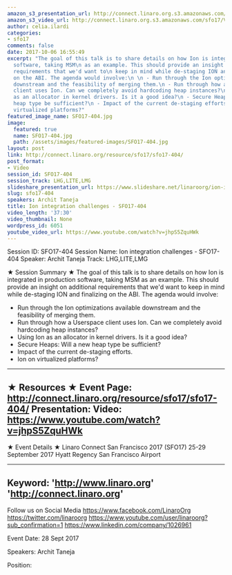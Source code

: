 ```yaml
---
amazon_s3_presentation_url: http://connect.linaro.org.s3.amazonaws.com/sfo17/Presentations/SFO17-404-ion_slides_final.pdf
amazon_s3_video_url: http://connect.linaro.org.s3.amazonaws.com/sfo17/Videos/SFO17-404%20-%20Ion%20integration%20challenges.mp4
author: celia.ilardi
categories:
- sfo17
comments: false
date: 2017-10-06 16:55:49
excerpt: "The goal of this talk is to share details on how Ion is integrated in production
  software, taking MSM\n as an example. This should provide an insight on additional
  requirements that we'd want to\n keep in mind while de-staging ION and finalizing
  on the ABI. The agenda would involve:\n \n - Run through the Ion optimizations available
  downstream and the feasibility of merging them.\n - Run through how a Userspace
  client uses Ion. Can we completely avoid hardcoding heap instances?\n - Using Ion
  as an allocator in kernel drivers. Is it a good idea?\n - Secure Heaps: Will a new
  heap type be sufficient?\n - Impact of the current de-staging efforts.\n - Ion on
  virtualized platforms?"
featured_image_name: SFO17-404.jpg
image:
  featured: true
  name: SFO17-404.jpg
  path: /assets/images/featured-images/SFO17-404.jpg
layout: post
link: http://connect.linaro.org/resource/sfo17/sfo17-404/
post_format:
- Video
session_id: SFO17-404
session_track: LHG,LITE,LMG
slideshare_presentation_url: https://www.slideshare.net/linaroorg/ion-integration-challenges-sfo17404
slug: sfo17-404
speakers: Archit Taneja
title: Ion integration challenges - SFO17-404
video_length: '37:30'
video_thumbnail: None
wordpress_id: 6051
youtube_video_url: https://www.youtube.com/watch?v=jhpS5ZquHWk
---
```


Session ID: SFO17-404
Session Name: Ion integration challenges - SFO17-404
Speaker: Archit Taneja
Track: LHG,LITE,LMG

★ Session Summary ★
The goal of this talk is to share details on how Ion is integrated in production software, taking MSM
as an example. This should provide an insight on additional requirements that we'd want to
keep in mind while de-staging ION and finalizing on the ABI. The agenda would involve:

- Run through the Ion optimizations available downstream and the feasibility of merging them.
- Run through how a Userspace client uses Ion. Can we completely avoid hardcoding heap instances?
- Using Ion as an allocator in kernel drivers. Is it a good idea?
- Secure Heaps: Will a new heap type be sufficient?
- Impact of the current de-staging efforts.
- Ion on virtualized platforms?
---------------------------------------------------
★ Resources ★
Event Page: http://connect.linaro.org/resource/sfo17/sfo17-404/
Presentation:
Video: https://www.youtube.com/watch?v=jhpS5ZquHWk
---------------------------------------------------

★ Event Details ★
Linaro Connect San Francisco 2017 (SFO17)
25-29 September 2017
Hyatt Regency San Francisco Airport

---------------------------------------------------
Keyword:
'http://www.linaro.org'
'http://connect.linaro.org'
---------------------------------------------------
Follow us on Social Media
https://www.facebook.com/LinaroOrg
https://twitter.com/linaroorg
https://www.youtube.com/user/linaroorg?sub_confirmation=1
https://www.linkedin.com/company/1026961

Event Date: 28 Sept 2017

Speakers: Archit Taneja

Position: